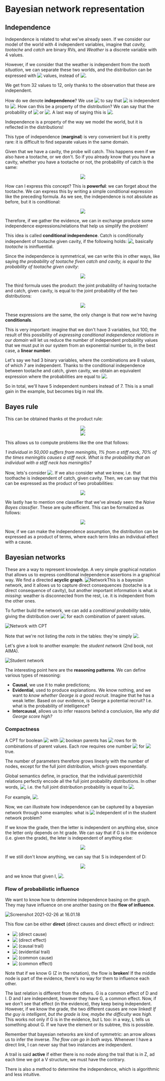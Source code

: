 # Bayesian network representation

## Independence

Independence is related to what we've already seen. If we consider our model of the world with 4 independent variables, imagine that *cavity, tootache* and *catch* are binary RVs, and *Weather* is a discrete variable with 4 values. 

However, if we consider that the weather is independent from the *tooth situation*, we can separate these two worlds, and the distribution can be expressed with <!-- $2*2*2 + 4 = 12$ --> <img style="transform: translateY(0.1em); background: white;" src="..\svg\7KaWybFlyb.svg"> values, instead of <!-- $2*2*2*4 = 32$ --> <img style="transform: translateY(0.1em); background: white;" src="..\svg\LFLjDL1tjn.svg">.

We get from 32 values to 12, only thanks to the observation that these are independent.

How do we denote **independence**? We use <!-- $\mathbf{P} \models(A \perp B)$ --> <img style="transform: translateY(0.1em); background: white;" src="..\svg\j9zYUTTtdL.svg"> to say that <!-- $A$ --> <img style="transform: translateY(0.1em); background: white;" src="..\svg\ZVLwYqs1oN.svg"> is independent to <!-- $B$ --> <img style="transform: translateY(0.1em); background: white;" src="..\svg\dYPC7iZKLL.svg">. How can this be a property of the distribution? We can say that the probability of <!-- $P(A|B)=P(A)$ --> <img style="transform: translateY(0.1em); background: white;" src="..\svg\AUzKms1RyM.svg"> or <!-- $P(B|A)=P(B)$ --> <img style="transform: translateY(0.1em); background: white;" src="..\svg\Vx196nYcbB.svg">. A last way of saying this is <!-- $P(A,B)=P(A)P(B)$ --> <img style="transform: translateY(0.1em); background: white;" src="..\svg\yg5sNlYJuR.svg">.

Independence is a property of the way we model the world, but it is reflected in the distributions!

This type of independence (**marginal**) is very convenient but it is pretty rare: it is difficult to find separate values in the same domain.

Given that we have a cavity, the probe will catch. This happens even if we also have a tootache, or we don't. So if you already know that you have a cavity, whether you have a tootache or not, the probability of catch is the same:

<!-- $$
P(\text { catch } \mid \text { toothache, cavity })=P(\text { catch } \mid \text { cavity })
$$ --> 

<div align="center"><img style="background: white;" src="..\svg\sKdjtspn6p.svg"></div>

How can I express this concept? This is **powerful**: we can forget about the tootache. We can express this by writing a simple conditional expression like the preceding formula. As we see, the independence is not absolute as before, but it is conditional:

<!-- $$
\mathbf{P} \models(\text { Catch } \perp \text { Toothache } \mid \text { Cavity })
$$ --> 

<div align="center"><img style="background: white;" src="..\svg\yG7zLC8Rhw.svg"></div>

Therefore, if we gather the evidence, we can in exchange produce some independence expressions/relations that help us simplify the problem!

This idea is called **conditional independence**. Catch is conditionally independent of tootache given cavity, if the following holds: <!-- $\mathrm{P}(\text { Catch } \mid \text { Toothache, Cavity })=\mathrm{P}(\text { Catch } \mid \text { Cavity })$ --> <img style="transform: translateY(0.1em); background: white;" src="..\svg\TXDzkzbbIX.svg">, basically *tootache* is ininfluential.

Since the independence is symmetrical, we can write this in other ways, like saying *the probability of tootache fiven catch and cavity, is equal to the probability of tootache given cavity*:

<!-- $$
\mathrm{P}(\text { Toothache } \mid \text { Catch, Cavity })=\mathrm{P}(\text { Toothache } \mid \text { Cavity })
$$ --> 

<div align="center"><img style="background: white;" src="..\svg\xfyoHy0Noo.svg"></div>

The third formula uses the product: the joint probability of having tootache and catch, given cavity, is equal to the joint probability of the two distributions:

<!-- $$
\mathrm{P} \text { ( Toothache, Catch|Cavity) }=\mathrm{P} \text { ( Toothache|Cavity) } \mathrm{P} \text { ( Catch|Cavity) }
$$ --> 

<div align="center"><img style="background: white;" src="..\svg\EnG3kxtzbZ.svg"></div>

These expressions are the same, the only change is that now we're having **conditionals**.

This is very important: imagine that we don't have 3 variables, but 100, the result of this possibility of *expressing conditional independence relations in our domain* will let us reduce the number of independent probability values that we must put in our system from an exponential number to, in the best case, a **linear number**.

Let's say we had 3 binary variables, where the combinations are 8 values, of which 7 are independent. Thanks to the conditional independence between tootache and catch, given cavity, we obtain an equivalent expression where the probabilities are equal to <!-- $\mathrm{P}(\text { Toothache } \mid \text { Cavity }) \mathrm{P}(\text { Catch } \mid \text { Cavity }) \mathrm{P}(\text { Cavity })$ --> <img style="transform: translateY(0.1em); background: white;" src="..\svg\vsZ8s4vPpN.svg">.

So in total, we'll have 5 independent numbers instead of 7. This is a small gain in the example, but becomes big in real life.

## Bayes rule

This can be obtained thanks ot the product rule:

<!-- $$
P(a \wedge b)= P(a \mid b) P(b)=P(b \mid a) P(a)
$$ --> 

<div align="center"><img style="background: white;" src="..\svg\p2YyxTCitz.svg"></div>

<!-- $$
P(a \mid b)=\frac{P(b \mid a) P(a)}{P(b)}
$$ --> 

<div align="center"><img style="background: white;" src="..\svg\gGSkknhJcR.svg"></div>

This allows us to compute problems like the one that follows:

*1 individual in 50,000 suffers from meningitis, 1% from a stiff neck, 70% of the times meningitis causes a stiff neck. What is the probability that an individual with a stiff neck has meningitis?*

Now, lets's consider <!-- $\mathrm{P}(\text { Cavity } \mid \text { toothache } \wedge \text { catch })$ --> <img style="transform: translateY(0.1em); background: white;" src="..\svg\6ABF8D2nJY.svg">. If we also consider what we knew, i.e. that toothache is independent of catch, given cavity. Then, we can say that this can be expressed as the product of two probabilities:

<!-- $$
\begin{aligned}
&P(\text{Cavity}|\text{toothache} \wedge \text{catch} ) \\
=&\alpha \mathbf{P}( \text{toothache} \wedge \text{catch} \mid \text{Cavity} ) \mathbf{P}( \text{Cavity} ) \\
=&\alpha \mathbf{P}( \text{toothache} \mid \text{Cavity} ) \mathbf{P}( \text{catch} \mid \text{Cavity} ) \mathbf{P}( \text{Cavity} )
\end{aligned}
$$ --> 

<div align="center"><img style="background: white;" src="..\svg\SqyzbUmRQp.svg"></div>

We lastly hae to mention one classifier that we've already seen: the *Naive Bayes classifier*. These are quite efficient. This can be formalized as follows:

<!-- $$
\mathbf{P}\left(\text { Cause }, \text { Effect }_{1}, \ldots, \text { Effect }_{n}\right)=\mathbf{P}(\text { Cause }) \prod_{i} \mathbf{P}\left(\text { Effect }_{i} \mid \text { Cause }\right)
$$ --> 

<div align="center"><img style="background: white;" src="..\svg\DijIQgMLhj.svg"></div>

Now, if we can make the independence assumption, the distribution can be expressed as a product of terms, where each term links an individual effect with a cause. 

## Bayesian networks

These are a way to represent knowledge. A very simple graphical notation that allows us to express conditional independence assertions in a graphical way. We find a directed **acyclic graph**. ![Network](./res/bayesian_net.png)This is a bayesian network, and it allows us to capture direct consequences (tootache is a direct consequence of cavity), but another important information is what *is missing*: weather is disconnected from the rest, i.e. it is independent from the other ones.

To further build the network, we can add a *conditional probability table*, giving the distribution over <!-- $X_i$ --> <img style="transform: translateY(0.1em); background: white;" src="..\svg\aqzgMu4fat.svg"> for each combination of parent values.

![Network with CPT](./res/bayesian_net_with_cpt.png)

Note that we're not listing the *nots* in the tables: they're simply <!-- $1-P$ --> <img style="transform: translateY(0.1em); background: white;" src="..\svg\FzeOErtHlT.svg">.

Let's give a look to another example: the *student network* (2nd book, not AIMA).

![Student network](./res/student_net.png)

The interesting point here are the **reasoning patterns**. We can define various types of reasoning:

* **Causal**, we use it to make predictions;
* **Evidential**, used to produce explanations. We know nothing, and we want to *know whether George is a good recruit*. Imagine that he has a weak letter. Based on our evidence, is George a potential recruit? I.e. what is the probability of intelligence?
* **Intercausal**, allows us to infer reasons behind a conclusion, like *why did George score high?* 

### Compactness

A CPT for boolean <!-- $X_i$ --> <img style="transform: translateY(0.1em); background: white;" src="..\svg\i8pwsIb0DY.svg"> with <!-- $k$ --> <img style="transform: translateY(0.1em); background: white;" src="..\svg\4nCKIv4HXq.svg"> boolean parents has <!-- $2^k$ --> <img style="transform: translateY(0.1em); background: white;" src="..\svg\zmfDzlo6yh.svg"> rows for th combinations of parent values. Each row requires one number <!-- $p$ --> <img style="transform: translateY(0.1em); background: white;" src="..\svg\efxBUNpN7q.svg"> for <!-- $X_i$ --> <img style="transform: translateY(0.1em); background: white;" src="..\svg\SK4gwAFQpE.svg"> true.

The number of parameters therefore grows linearly with the number of nodes, except for the full joint distribution, which grows exponentially.

Global semantics define, in practice, that the individual parent/child relations perfectly encode all the full joint probability distributions. In other words, <!-- $P\left(x_{1}, \ldots, x_{n}\right)$ --> <img style="transform: translateY(0.1em); background: white;" src="..\svg\HVyi9SOuoA.svg">, i.e. the full joint distribution probability is equal to <!-- $\prod_{i=1}^{n} P\left(x_{i} \mid \text { parents }\left(X_{i}\right)\right)$ --> <img style="transform: translateY(0.1em); background: white;" src="..\svg\eFjKrVSeAo.svg">.

For example, <!-- $P(j \wedge m \wedge a \wedge \neg b \wedge \neg e)=P(j|a)P(m|a)P(a|\neg b, \neg e)P(\neg b)P(\neg e)$ --> <img style="transform: translateY(0.1em); background: white;" src="..\svg\pS5SYi5qxo.svg">.

Now, we can illustrate how independence can be captured by a bayesian network through some examples: what is <!-- $L$ --> <img style="transform: translateY(0.1em); background: white;" src="..\svg\x2nXnDaxxy.svg"> independent of in the student network problem?

If we know the grade, then the letter is independent on anything else, since the letter only depends on ht grade. We can say that if G is in the evidence (i.e. given the grade), the leter is independent of anything else:

<!-- $$
P \models (L \perp D, I, S |G)
$$ --> 

<div align="center"><img style="background: white;" src="..\svg\YwniKF5CCe.svg"></div>

If we still don't know anything, we can say that S is independent of D:

<!-- $$
\mathbf{P} \models(S \perp D)
$$ --> 

<div align="center"><img style="background: white;" src="..\svg\rG6waQZXOK.svg"></div>

and we know that given I, <!-- $\mathbf{P} \models(S \perp G, D, L |I)$ --> <img style="transform: translateY(0.1em); background: white;" src="..\svg\0L9j3TMTcV.svg">.

### Flow of probabilistic influence

We want to know how to determine independence basing on the graph. They may have influence on one another basing on the **flow of influence**.

![Screenshot 2021-02-26 at 16.01.18](res/fow.png)

This flow can be either **direct** (direct causes and direct effect) or indirect:

* <!-- $X\rightarrow Y$ --> <img style="transform: translateY(0.1em); background: white;" src="..\svg\CeI9yYkZ4n.svg"> (direct cause)
* <!-- $X \leftarrow Y$ --> <img style="transform: translateY(0.1em); background: white;" src="..\svg\NnNeLhars0.svg"> (direct effect)
* <!-- $X \rightarrow Z \rightarrow Y$ --> <img style="transform: translateY(0.1em); background: white;" src="..\svg\v0h7DWPSYi.svg"> (causal trail)
* <!-- $X \leftarrow Z \leftarrow Y$ --> <img style="transform: translateY(0.1em); background: white;" src="..\svg\bIRiJ6HHhx.svg"> (evidential trail)
* <!-- $X \leftarrow Z \rightarrow Y$ --> <img style="transform: translateY(0.1em); background: white;" src="..\svg\xtrwfsH4GJ.svg"> (common cause)
* <!-- $X \rightarrow Z \leftarrow Y$ --> <img style="transform: translateY(0.1em); background: white;" src="..\svg\RCXjKgi2TI.svg"> (common effect)

Note that if we know G (Z in the notation), the flow is **broken**! If the middle node is part of the evidence, there's no way for them to influence each other.

The last relation is different from the others. G is a common effect of D and I. D and I are independent, however they have G, a common effect. Now, if we don't see that effect (in the evidence), they keep being independent. However, if we know the grade, the two different causes are now linked! *If the guy is intelligent, but the grade is low, maybe the difficulty was high.* This works not only if G is in the evidence, but L too: in a way, L tells us something about G. If we have the element or its subtree, this is possible. 

Remember that bayesian networks are kind of symmetric: an arrow allows us to infer the inverse. *The flow can go in both ways.* Whenever I have a direct link, I can never say that two instances are independent. 

A trail is said **active** if either there is no node along the trail that is in Z, ad each time we got a V structure, we must have the contrary.

There is also a method to determine the independence, which is algorithmic and less intuitive. 





